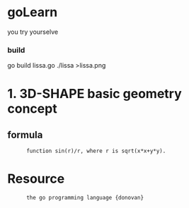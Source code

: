 # goLearn
you try yourselve
### build 
go build lissa.go
./lissa >lissa.png


# 1. 3D-SHAPE basic geometry concept
## formula
          function sin(r)/r, where r is sqrt(x*x+y*y).




# Resource
          the go programming language {donovan}
